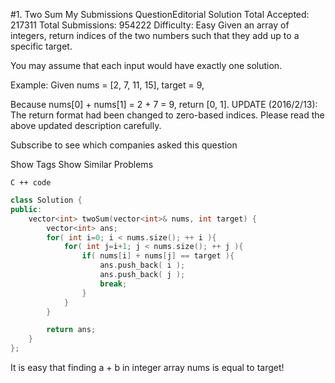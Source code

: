 #1. Two Sum My Submissions QuestionEditorial Solution
Total Accepted: 217311 Total Submissions: 954222 Difficulty: Easy
Given an array of integers, return indices of the two numbers such that they add up to a specific target.

You may assume that each input would have exactly one solution.

Example:
Given nums = [2, 7, 11, 15], target = 9,

Because nums[0] + nums[1] = 2 + 7 = 9,
return [0, 1].
UPDATE (2016/2/13):
The return format had been changed to zero-based indices. Please read the above updated description carefully.

Subscribe to see which companies asked this question

Show Tags
Show Similar Problems

`C ++ code` 
``` c++
class Solution {
public:
    vector<int> twoSum(vector<int>& nums, int target) {
        vector<int> ans;
        for( int i=0; i < nums.size(); ++ i ){
            for( int j=i+1; j < nums.size(); ++ j ){
                if( nums[i] + nums[j] == target ){
                    ans.push_back( i );
                    ans.push_back( j );
                    break;
                }
            }
        }

        return ans;
    }
};
```

It is easy that finding a + b in integer array nums is equal to target!
